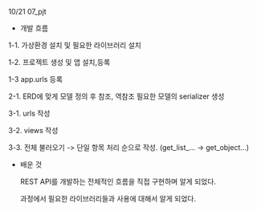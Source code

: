 10/21 07_pjt



- 개발 흐름

1-1. 가상환경 설치 및 필요한 라이브러리 설치

1-2. 프로젝트 생성 및 앱 설치,등록

1-3 app.urls 등록

2-1. ERD에 맞게 모델 정의 후 참조, 역참조 필요한 모델의 serializer 생성

3-1. urls 작성

3-2. views 작성

3-3. 전체 불러오기 -> 단일 항목 처리 순으로 작성. (get_list_... -> get_object...)



- 배운 것
  
  REST API를 개발하는 전체적인 흐름을 직접 구현하며 알게 되었다.
  
  과정에서 필요한 라이브러리들과 사용에 대해서 알게 되었다.
